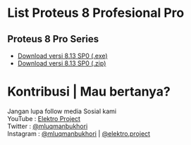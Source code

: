 # List Proteus 8 Profesional Pro

## Proteus 8 Pro Series
* [Download versi 8.13 SP0 (.exe)](https://drive.google.com/file/d/1--bXVT-2sl5LRtEsJY9DvkMggucgRoEN/view?usp=sharing)
* [Download versi 8.13 SP0 (.zip)](https://drive.google.com/file/d/1-3Ue281ppMFPqG8YzRh8-aPihkCGDzcW/view?usp=sharing)

# Kontribusi | Mau bertanya?
Jangan lupa follow media Sosial kami <br>
YouTube : [Elektro Project](https://www.youtube.com/elektroproject) <br>
Twitter : [@mluqmanbukhori](https://twitter.com/mluqmanbukhori) <br>
Instagram : [@mluqmanbukhori](https://instagram.com/mluqmanbukhori) | [@elektro.project](https://instagram.com/elektro.project)
